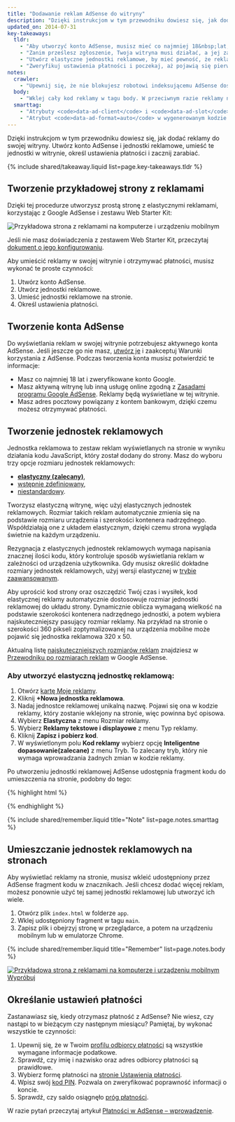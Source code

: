 ```yaml
---
title: "Dodawanie reklam AdSense do witryny"
description: "Dzięki instrukcjom w tym przewodniku dowiesz się, jak dodać reklamy do swojej witryny. Utwórz konto AdSense i jednostki reklamowe, umieść te jednostki w witrynie, określ ustawienia płatności i zacznij zarabiać."
updated_on: 2014-07-31
key-takeaways:
  tldr: 
    - "Aby utworzyć konto AdSense, musisz mieć co najmniej 18&nbsp;lat, konto Google i adres pocztowy."
    - "Zanim prześlesz zgłoszenie, Twoja witryna musi działać, a jej zawartość nie może naruszać zasad AdSense."
    - "Utwórz elastyczne jednostki reklamowe, by mieć pewność, że reklamy będą do nich pasować niezależnie od urządzenia, na którym zobaczy je użytkownik."
    - "Zweryfikuj ustawienia płatności i poczekaj, aż pojawią się pierwsze zarobki."
notes:
  crawler:
    - "Upewnij się, że nie blokujesz robotowi indeksującemu AdSense dostępu do swojej witryny (przeczytaj <a href='https://support.google.com/adsense/answer/10532'>ten artykuł pomocy</a>)."
  body:
    - "Wklej cały kod reklamy w tagu body. W przeciwnym razie reklamy nie będą się wyświetlać."
  smarttag:
    - "Atrybuty <code>data-ad-client</code> i <code>data-ad-slot</code> są unikalne przy każdej wygenerowanej jednostce reklamowej."
    - "Atrybut <code>data-ad-format=auto</code> w wygenerowanym kodzie reklamy umożliwia inteligentne określanie rozmiaru elastycznej jednostki reklamowej."
---
```


<p class="intro">
  Dzięki instrukcjom w tym przewodniku dowiesz się, jak dodać reklamy do swojej witryny. Utwórz konto AdSense i jednostki reklamowe, umieść te jednostki w witrynie, określ ustawienia płatności i zacznij zarabiać.
</p>



{% include shared/takeaway.liquid list=page.key-takeaways.tldr %}

## Tworzenie przykładowej strony z reklamami

Dzięki tej procedurze utworzysz prostą stronę z elastycznymi reklamami, korzystając z Google AdSense i zestawu Web Starter Kit:

<img src="images/ad-ss-600.png" sizes="100vw" 
  srcset="images/ad-ss-1200.png 1200w, 
          images/ad-ss-900.png 900w,
          images/ad-ss-600.png 600w, 
          images/ad-ss-300.png 300w" 
  alt="Przykładowa strona z reklamami na komputerze i urządzeniu mobilnym">

Jeśli nie masz doświadczenia z zestawem Web Starter Kit, przeczytaj [dokument o jego konfigurowaniu]({{site.fundamentals}}/tools/setup/setup_kit.html).

Aby umieścić reklamy w swojej witrynie i otrzymywać płatności, musisz wykonać te proste czynności:

1. Utwórz konto AdSense.
2. Utwórz jednostki reklamowe.
3. Umieść jednostki reklamowe na stronie.
4. Określ ustawienia płatności.

## Tworzenie konta AdSense
Do wyświetlania reklam w swojej witrynie potrzebujesz aktywnego konta AdSense. Jeśli jeszcze go nie masz, [utwórz je](https://www.google.com/adsense/) i zaakceptuj Warunki korzystania z AdSense. Podczas tworzenia konta musisz potwierdzić te informacje:

* Masz co najmniej 18&nbsp;lat i zweryfikowane konto Google.
* Masz aktywną witrynę lub inną usługę online zgodną z
[Zasadami programu Google AdSense](https://support.google.com/adsense/answer/48182). Reklamy będą wyświetlane w tej witrynie.
* Masz adres pocztowy powiązany z kontem bankowym, dzięki czemu możesz otrzymywać płatności.

## Tworzenie jednostek reklamowych

Jednostka reklamowa to zestaw reklam wyświetlanych na stronie w wyniku działania kodu JavaScript, który został dodany do strony. Masz do wyboru trzy opcje rozmiaru jednostek reklamowych:

* **[elastyczny (zalecany)](https://support.google.com/adsense/answer/3213689)**, 
* [wstępnie zdefiniowany](https://support.google.com/adsense/answer/6002621),
* [niestandardowy](https://support.google.com/adsense/answer/3289364).

Tworzysz elastyczną witrynę, więc użyj elastycznych jednostek reklamowych.
Rozmiar takich reklam automatycznie zmienia się na podstawie rozmiaru urządzenia i szerokości kontenera nadrzędnego.
Współdziałają one z układem elastycznym, dzięki czemu strona wygląda świetnie na każdym urządzeniu.

Rezygnacja z elastycznych jednostek reklamowych wymaga napisania znacznej ilości kodu, który kontroluje sposób wyświetlania reklam w zależności od urządzenia użytkownika. Gdy musisz określić dokładne rozmiary jednostek reklamowych, użyj wersji elastycznej w [trybie zaawansowanym]({{site.fundamentals}}/monetization/ads/customize-ads.html#what-if-responsive-sizing-isnt-enough).

Aby uprościć kod strony oraz oszczędzić Twój czas i wysiłek, kod elastycznej reklamy automatycznie dostosowuje rozmiar jednostki reklamowej do układu strony. 
Dynamicznie oblicza wymaganą wielkość na podstawie szerokości kontenera nadrzędnego jednostki, a potem wybiera najskuteczniejszy pasujący rozmiar reklamy.
Na przykład na stronie o szerokości 360&nbsp;pikseli zoptymalizowanej na urządzenia mobilne może pojawić się jednostka reklamowa 320 x 50.

Aktualną listę [najskuteczniejszych rozmiarów reklam](https://support.google.com/adsense/answer/6002621#top) znajdziesz w [Przewodniku po rozmiarach reklam](https://support.google.com/adsense/answer/6002621#top) w Google AdSense.

### Aby utworzyć elastyczną jednostkę reklamową:

1. Otwórz [kartę Moje reklamy](https://www.google.com/adsense/app#myads-springboard).
2. Kliknij <strong>+Nowa jednostka reklamowa</strong>.
3. Nadaj jednostce reklamowej unikalną nazwę. Pojawi się ona w kodzie reklamy, który zostanie wklejony na stronie, więc powinna być opisowa.
4. Wybierz <strong>Elastyczna</strong> z menu Rozmiar reklamy.
5. Wybierz <strong>Reklamy tekstowe i displayowe</strong> z menu Typ reklamy.
6. Kliknij <strong>Zapisz i pobierz kod</strong>.
7. W wyświetlonym polu <strong>Kod reklamy</strong> wybierz opcję <strong>Inteligentne dopasowanie(zalecane)</strong> z menu Tryb. 
To zalecany tryb, który nie wymaga wprowadzania żadnych zmian w kodzie reklamy.

Po utworzeniu jednostki reklamowej AdSense udostępnia fragment kodu do umieszczenia na stronie, podobny do tego:

{% highlight html %}
<script async src="//pagead2.googlesyndication.com/pagead/js/adsbygoogle.js"></script>
<!-- Top ad in web starter kit sample -->
<ins class="adsbygoogle"
  style="display:block"
  data-ad-client="XX-XXX-XXXXXXXXXXXXXXXX"
  data-ad-slot="XXXXXXXXXX"
  data-ad-format="auto"></ins>
<script>
  (adsbygoogle = window.adsbygoogle || []).push({});
</script>
{% endhighlight %}

{% include shared/remember.liquid title="Note" list=page.notes.smarttag %}

## Umieszczanie jednostek reklamowych na stronach

Aby wyświetlać reklamy na stronie, musisz wkleić udostępniony przez AdSense fragment kodu w znacznikach. Jeśli chcesz dodać więcej reklam, możesz ponownie użyć tej samej jednostki reklamowej lub utworzyć ich wiele.

1. Otwórz plik `index.html` w folderze `app`.
2. Wklej udostępniony fragment w tagu `main`.
3. Zapisz plik i obejrzyj stronę w przeglądarce, a potem na urządzeniu mobilnym lub w emulatorze Chrome.

{% include shared/remember.liquid title="Remember" list=page.notes.body %}

<div>
  <a href="/web/fundamentals/resources/samples/monetization/ads/">
    <img src="images/ad-ss-600.png" sizes="100vw" 
      srcset="images/ad-ss-1200.png 1200w, 
              images/ad-ss-900.png 900w,
              images/ad-ss-600.png 600w, 
              images/ad-ss-300.png 300w" 
      alt="Przykładowa strona z reklamami na komputerze i urządzeniu mobilnym">
    <br>
    Wypróbuj
  </a>
</div>

## Określanie ustawień płatności

Zastanawiasz się, kiedy otrzymasz płatność z AdSense? Nie wiesz, czy nastąpi to w bieżącym czy następnym miesiącu? Pamiętaj, by wykonać wszystkie te czynności:

1. Upewnij się, że w Twoim [profilu odbiorcy płatności](https://www.google.com/adsense/app#payments3/h=BILLING_PROFILE) są wszystkie wymagane informacje podatkowe. 
2. Sprawdź, czy imię i nazwisko oraz adres odbiorcy płatności są prawidłowe.
3. Wybierz formę płatności na [stronie Ustawienia płatności](https://www.google.com/adsense/app#payments3/h=ACCOUNT_SETTINGS).
4. Wpisz swój [kod PIN](https://support.google.com/adsense/answer/157667). Pozwala on zweryfikować poprawność informacji o koncie.
5. Sprawdź, czy saldo osiągnęło [próg płatności](https://support.google.com/adsense/answer/1709871). 

W razie pytań przeczytaj artykuł [Płatności w AdSense &ndash; wprowadzenie](https://support.google.com/adsense/answer/1709858).



